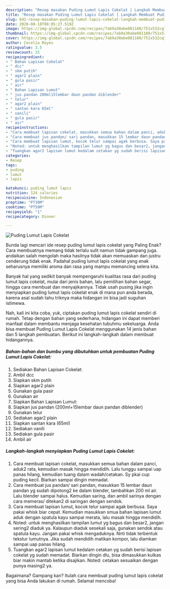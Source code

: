 ```yaml
---
description: "Resep masakan Puding Lumut Lapis Cokelat | Langkah Membuat Puding Lumut Lapis Cokelat Yang Sedap"
title: "Resep masakan Puding Lumut Lapis Cokelat | Langkah Membuat Puding Lumut Lapis Cokelat Yang Sedap"
slug: 642-resep-masakan-puding-lumut-lapis-cokelat-langkah-membuat-puding-lumut-lapis-cokelat-yang-sedap
date: 2020-08-18T08:05:27.519Z
image: https://img-global.cpcdn.com/recipes/7ab9a30abe081180/751x532cq70/puding-lumut-lapis-cokelat-foto-resep-utama.jpg
thumbnail: https://img-global.cpcdn.com/recipes/7ab9a30abe081180/751x532cq70/puding-lumut-lapis-cokelat-foto-resep-utama.jpg
cover: https://img-global.cpcdn.com/recipes/7ab9a30abe081180/751x532cq70/puding-lumut-lapis-cokelat-foto-resep-utama.jpg
author: Cecelia Reyes
ratingvalue: 3.5
reviewcount: 15
recipeingredient:
- " Bahan Lapisan Cokelat"
- " dcc"
- " skm putih"
- " agar2 plain"
- " gula pasir"
- " air"
- " Bahan Lapisan Lumut"
- " jus pandan 200ml15lembar daun pandan diblender"
- " telur"
- " agar2 plain"
- " santan kara 65ml"
- " vanili"
- " gula pasir"
- " air"
recipeinstructions:
- "Cara membuat lapisan cokelat, masukkan semua bahan dalam panci, aduk2 rata, kemudian masak hingga mendidih. Lalu tunggu sampai uap panas hilang, kemudian tuang dalam wadah/cetakan. Sy pkai cup puding kecil. Biarkan sampai dingin memadat."
- "Cara membuat jus pandan/ sari pandan, masukkan 15 lembar daun pandan yg sudah dipotong2 ke dalam blender, tambahkan 200 ml air. Lalu blender sampai halus. Kemudian saring, dan ambil sarinya dengan cara memeras/ ditekan2 di saringan dengan sendok."
- "Cara membuat lapisan lumut, kocok telur sampai agak berbusa. Saya pakai whisk biar cepat. Kemudian masukkan smua bahan lapisan lumut aduk dengan spatula kayu sampai merata, lalu masak hingga mendidih."
- "Noted: untuk menghasilkan tampilan lumut yg bagus dan besar2, jangan sering2 diaduk ya. Kalaupun diaduk sesekali saja, gunakan sendok atau spatula kayu. Jangan pakai whisk mengaduknya. Nnti tidak terbentuk tekstur lumutnya. Jika sudah mendidih matikan kompor, lalu diamkan sampai uap panas hilang."
- "Tuangkan agar2 lapisan lumut kedalam cetakan yg sudah berisi lapisan cokelat yg sudah memadat. Biarkan dingin dlu, bisa dimasukkan kulkas biar makin mantab ketika disajikan. Noted: cetakan sesuaikan dengan punya masing2 ya."
categories:
- Resep
tags:
- puding
- lumut
- lapis

katakunci: puding lumut lapis 
nutrition: 124 calories
recipecuisine: Indonesian
preptime: "PT30M"
cooktime: "PT59M"
recipeyield: "1"
recipecategory: Dinner

---
```



![Puding Lumut Lapis Cokelat](https://img-global.cpcdn.com/recipes/7ab9a30abe081180/751x532cq70/puding-lumut-lapis-cokelat-foto-resep-utama.jpg)

Bunda lagi mencari ide resep puding lumut lapis cokelat yang Paling Enak? Cara membuatnya memang tidak terlalu sulit namun tidak gampang juga. andaikan salah mengolah maka hasilnya tidak akan memuaskan dan justru cenderung tidak enak. Padahal puding lumut lapis cokelat yang enak seharusnya memiliki aroma dan rasa yang mampu memancing selera kita.

Banyak hal yang sedikit banyak mempengaruhi kualitas rasa dari puding lumut lapis cokelat, mulai dari jenis bahan, lalu pemilihan bahan segar, hingga cara membuat dan menyajikannya. Tidak usah pusing jika ingin menyiapkan puding lumut lapis cokelat enak di mana pun anda berada, karena asal sudah tahu triknya maka hidangan ini bisa jadi suguhan istimewa.




Nah, kali ini kita coba, yuk, ciptakan puding lumut lapis cokelat sendiri di rumah. Tetap dengan bahan yang sederhana, hidangan ini dapat memberi manfaat dalam membantu menjaga kesehatan tubuhmu sekeluarga. Anda bisa membuat Puding Lumut Lapis Cokelat menggunakan 14 jenis bahan dan 5 langkah pembuatan. Berikut ini langkah-langkah dalam membuat hidangannya.

<!--inarticleads1-->

##### Bahan-bahan dan bumbu yang dibutuhkan untuk pembuatan Puding Lumut Lapis Cokelat:

1. Sediakan  Bahan Lapisan Cokelat:
1. Ambil  dcc
1. Siapkan  skm putih
1. Siapkan  agar2 plain
1. Gunakan  gula pasir
1. Gunakan  air
1. Siapkan  Bahan Lapisan Lumut:
1. Siapkan  jus pandan (200ml+15lembar daun pandan diblender)
1. Gunakan  telur
1. Sediakan  agar2 plain
1. Siapkan  santan kara (65ml)
1. Sediakan  vanili
1. Sediakan  gula pasir
1. Ambil  air




<!--inarticleads2-->

##### Langkah-langkah menyiapkan Puding Lumut Lapis Cokelat:

1. Cara membuat lapisan cokelat, masukkan semua bahan dalam panci, aduk2 rata, kemudian masak hingga mendidih. Lalu tunggu sampai uap panas hilang, kemudian tuang dalam wadah/cetakan. Sy pkai cup puding kecil. Biarkan sampai dingin memadat.
1. Cara membuat jus pandan/ sari pandan, masukkan 15 lembar daun pandan yg sudah dipotong2 ke dalam blender, tambahkan 200 ml air. Lalu blender sampai halus. Kemudian saring, dan ambil sarinya dengan cara memeras/ ditekan2 di saringan dengan sendok.
1. Cara membuat lapisan lumut, kocok telur sampai agak berbusa. Saya pakai whisk biar cepat. Kemudian masukkan smua bahan lapisan lumut aduk dengan spatula kayu sampai merata, lalu masak hingga mendidih.
1. Noted: untuk menghasilkan tampilan lumut yg bagus dan besar2, jangan sering2 diaduk ya. Kalaupun diaduk sesekali saja, gunakan sendok atau spatula kayu. Jangan pakai whisk mengaduknya. Nnti tidak terbentuk tekstur lumutnya. Jika sudah mendidih matikan kompor, lalu diamkan sampai uap panas hilang.
1. Tuangkan agar2 lapisan lumut kedalam cetakan yg sudah berisi lapisan cokelat yg sudah memadat. Biarkan dingin dlu, bisa dimasukkan kulkas biar makin mantab ketika disajikan. Noted: cetakan sesuaikan dengan punya masing2 ya.




Bagaimana? Gampang kan? Itulah cara membuat puding lumut lapis cokelat yang bisa Anda lakukan di rumah. Selamat mencoba!
